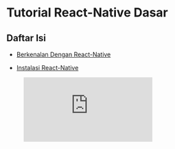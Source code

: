# Tutorial React-Native Dasar

## Daftar Isi

- [Berkenalan Dengan React-Native](./Materi/berkenalan-dengan-react-native/index.md)

- [Instalasi React-Native](./Materi/instalasi-react-native/index.md)

<figure class="video_container">
  <iframe src="https://www.youtube.com/embed/enMumwvLAug" frameborder="0" allowfullscreen="true"> </iframe>
</figure>
